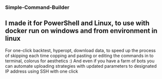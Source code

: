 ### Simple-Command-Builder
## I made it for PowerShell and Linux, to use with docker run on windows and from environment in linux
For one-click backtest, hyperopt, download data, to speed up the process of skipping each time copping and pasting or editing the commands in to terminal, colorus for aesthetics :)
And even if you have a farm of bots you can automate uploading strategies with updated parameters to designated IP address using SSH with one click
